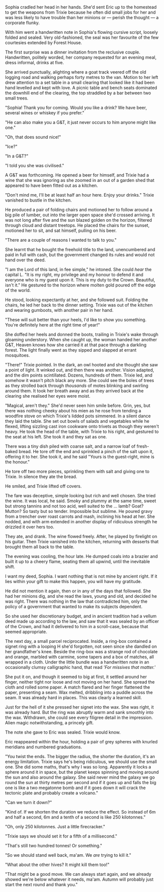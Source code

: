 Sophia cradled her head in her hands. She'd sent Eric up to the homestead to get the weapons from Trixie because he often did small jobs for her and was less likely to have trouble than her minions or &mdash; perish the thought &mdash; a corporate flunky.

With him went a handwritten note in Sophia's flowing cursive script, loosely folded and sealed. Very old-fashioned, the seal was her favourite of the few courtesies extended by Forest House.

The first surprise was a dinner invitation from the reclusive couple. Handwritten, politely worded, her company requested for an evening meal, dress informal, drinks at five.

She arrived punctually, alighting where a goat track veered off the old logging road and walking perhaps forty metres to the van. Motion to her left drew attention to a set table in a small clearing that looked like it had been hand levelled and kept with love. A picnic table and bench seats dominated the downhill end of the clearing, the top straddled by a bar between two small trees.

"Sophia! Thank you for coming. Would you like a drink? We have beer, several wines or whiskey if you prefer."

"He can also make you a G&T, it just never occurs to him anyone might like one."

"Oh, that does sound nice!"

"Ice?"

"In a G&T?"

"I told you she was civilised."

A G&T was forthcoming. He opened a beer for himself, and Trixie had a wine that she was ignoring as she zoomed in an out of a garden shed that appeared to have been fitted out as a kitchen.

"Don't mind me, I'll be at least half an hour here. Enjoy your drinks." Trixie vanished to bustle in the kitchen.

He produced a pair of folding chairs and motioned her to follow around a big pile of lumber, out into the larger open space she'd crossed arriving. It was not long after five and the sun blazed golden on the horizon, filtered through cloud and distant treetops. He placed the chairs for the sunset, motioned her to sit, and sat himself, pulling on his beer.

"There are a couple of reasons I wanted to talk to you."

She learnt that he bought the freehold title to the land, unencumbered and paid in full with cash, but the government changed its rules and would not hand over the deed.

"I am the Lord of this land, in fee simple," he intoned. She could _hear_ the capital L. "It is my right, my privilege and my honour to defend it and everyone who is my guest upon it. This is my duty to the Crown. Beautiful, isn't it." He gestured to the horizon where molten gold poured off the edge of the world.

He stood, looking expectantly at her, and she followed suit. Folding the chairs, he led her back to the dinner setting. Trixie was out of the kitchen and wearing gumboots, with another pair in her hand. 

"These will suit better than your heels, I'd like to show you something. You're definitely here at the right time of year!"

She doffed her heels and donned the boots, trailing in Trixie's wake through gloaming understory. When she caught up, the woman handed her another G&T, Heaven knows how she carried it at that pace through a darkling forest. The light finally went as they sipped and slapped at errant mosquitoes. 

"There!" Trixie pointed. In the dark, an owl hooted and she thought she saw a point of light. It winked out, and then there was another. Vision adapted, and the dim points scintillated. Dozens, hundreds of them. Trixie led, and somehow it wasn't pitch black any more. She could see the boles of trees as they strolled back through _thousands_ of motes blinking and swirling around them. It took her breath away and as they arrived back at the clearing she realised her eyes were moist.

"Magical, aren't they." She'd never seen him smile before. Grin, yes, but there was nothing cheeky about his mien as he rose from tending a woodfire stove on which Trixie's lidded pots simmered. In a silent dance they laid the table. She set out bowls of salads and vegetables while he flexed, lifting sizzling cast iron cookware onto trivets as though they weren't heavy. He took the head of the table, with Trixie to his right, and gestured to the seat at his left. She took it and they sat as one.

There was a tiny dish piled with coarse salt, and a narrow loaf of fresh-baked bread. He tore off the end and sprinkled a pinch of the salt upon it, offering it to her. She took it, and he said "Yours is the guest-right, mine is the honour." 

He tore off two more pieces, sprinkling them with salt and giving one to Trixie. In silence they ate the bread.

He smiled, and Trixie lifted off covers.

The fare was deceptive, simple looking but rich and well chosen. She tried the wine. It was local, he said. Smoky and plummy at the same time, sweet but strong tannins and not too acid, well suited to the ... lamb? Goat? Mutton? So tasty but so tender. Impossible but sublime. He poured gravy from a trencher over roast carrots and mash, inclining his head at her. She nodded, and with arm extended in another display of ridiculous strength he drizzled it over hers too.

They ate, and drank. The wine flowed freely. After, he played by firelight on his guitar. Then Trixie vanished into the kitchen, returning with desserts that brought them all back to the table.

The evening was cooling, the hour late. He dumped coals into a brazier and built it up to a cheery flame, seating them all upwind, until the inevitable shift.

I want my deed, Sophia. I want nothing that is not mine by ancient right. If it lies within your gift to make this happen, you will have my gratitude.

He did not mention it again, then or in any of the days that followed. She had her minions dig, and she read the laws, young and old, and decided he was right. There was nothing in the law that contradicted him, only the policy of a government that wanted to make its subjects dependent.

So she used her discretionary budget, and in ancient tradition had a vellum deed made up according to the law, and saw that it was sealed by an officer of the Crown, and had it delivered to him in a scroll-case, because that seemed appropriate.

The next day, a small parcel reciprocated. Inside, a ring-box contained a signet ring with a looping H she'd forgotten, not seen since she dandled on her grandfather's knee. Beside the ring-box was a strange rod of chocolate and orange, marbled with carmine, some tapers and a box of matches, all wrapped in a cloth. Under the little bundle was a handwritten note in an occasionally clumsy calligraphic hand, that read _'For missives that matter.'_

She put it on, and though it seemed to big at first, it settled around her finger, neither tight nor loose and not moving on her hand. She spread the cloth and rolled some paper. A match flared and her finger flattened the paper, presenting a seam. Wax melted, dribbling into a puddle across the seam. It was already hard in places. This was clearly a learned skill. 

Just for the hell of it she pressed her signet into the wax. She was right, it was already hard. But the ring was abruptly warm and sank smoothly into the wax. Withdrawn, she could see every filigree detail in the impression. Alien magic notwithstanding, a princely gift.

The note she gave to Eric was sealed. Trixie would know.

Eric reappeared within the hour, holding a pair of grey spheres with knurled meridians and numbered graduations.

"You twist the ends. The bigger the radius, the shorter the duration, it's an energy limitation. Trixie says he's being ridiculous, we should use the small one. She did some maths, that's why I was so long. Apparently it locks a sphere around it in space, but the planet keeps spinning and moving around the sun and also around the galaxy. She said never mind the galaxy we go round the sun at thirty metres per second and if it goes up and falls the big one is like a two megatonne bomb and if it goes down it will crack the tectonic plate and probably create a volcano."

"Can we turn it down?"

"Kind of. If we shorten the duration we reduce the effect. So instead of 6m and half a second, 6m and a tenth of a second is like 250 kilotonnes."

"Oh, only 250 kilotonnes. Just a little firecracker."

"Trixie says we should set it for a fifth of a millisecond."

"That's still two hundred tonnes! Or something."

"So we should stand well back, ma'am. We _are_ trying to kill it."

"What about the other hives? It might kill them too!"

"That might be a good move. We can always start again, and we already showed we're below whatever it needs, ma'am. Autumn will probably just start the next round and thank you."